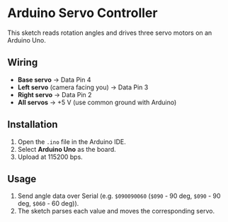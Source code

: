 # Arduino Servo Controller

This sketch reads rotation angles and drives three servo motors on an Arduino Uno.

## Wiring

- **Base servo** → Data Pin 4  
- **Left servo** (camera facing you) → Data Pin 3  
- **Right servo** → Data Pin 2  
- **All servos** → +5 V (use common ground with Arduino)

## Installation

1. Open the `.ino` file in the Arduino IDE.  
2. Select **Arduino Uno** as the board.  
3. Upload at 115200 bps.

## Usage

1. Send angle data over Serial (e.g. `$090090060` (`$090` - 90 deg, `$090` - 90 deg, `$060` - 60 deg)).
2. The sketch parses each value and moves the corresponding servo.
